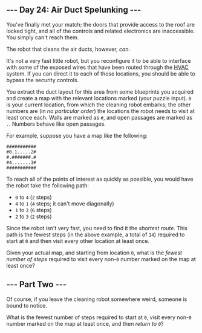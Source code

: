 --- Day 24: Air Duct Spelunking ---
-----------------------------------

You've finally met your match; the doors that provide access to the roof
are locked tight, and all of the controls and related electronics are
inaccessible. You simply can't reach them.

The robot that cleans the air ducts, however, *can*.

It's not a very fast <span
title="The Brave Little Air Duct Cleaning Robot That Could">little
robot</span>, but you reconfigure it to be able to interface with some
of the exposed wires that have been routed through the
[HVAC](https://en.wikipedia.org/wiki/HVAC) system. If you can direct it
to each of those locations, you should be able to bypass the security
controls.

You extract the duct layout for this area from some blueprints you
acquired and create a map with the relevant locations marked (your
puzzle input). `0` is your current location, from which the cleaning
robot embarks; the other numbers are (in *no particular order*) the
locations the robot needs to visit at least once each. Walls are marked
as `#`, and open passages are marked as `.`. Numbers behave like open
passages.

For example, suppose you have a map like the following:

    ###########
    #0.1.....2#
    #.#######.#
    #4.......3#
    ###########

To reach all of the points of interest as quickly as possible, you would
have the robot take the following path:

-   `0` to `4` (`2` steps)
-   `4` to `1` (`4` steps; it can't move diagonally)
-   `1` to `2` (`6` steps)
-   `2` to `3` (`2` steps)

Since the robot isn't very fast, you need to find it the *shortest
route*. This path is the fewest steps (in the above example, a total of
`14`) required to start at `0` and then visit every other location at
least once.

Given your actual map, and starting from location `0`, what is the
*fewest number of steps* required to visit every non-`0` number marked
on the map at least once?

--- Part Two ---
----------------

Of course, if you leave the cleaning robot somewhere weird, someone is
bound to notice.

What is the fewest number of steps required to start at `0`, visit every
non-`0` number marked on the map at least once, and then *return to
`0`*?

